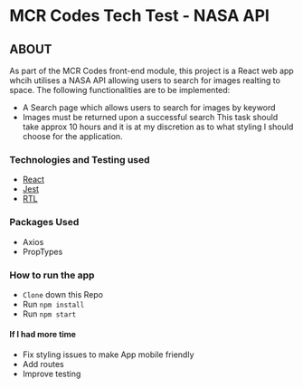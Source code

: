 # MCR Codes Tech Test - NASA API 

## ABOUT

As part of the MCR Codes front-end module, this project is a React web app whcih utilises a NASA API allowing users to search for images realting to space. The following functionalities are to be implemented:
+ A Search page which allows users to search for images by keyword
+ Images must be returned upon a successful search
This task should take approx 10 hours and it is at my discretion as to what styling I should choose for the application.

### Technologies and Testing used

+ [React](https://reactjs.org/)
+ [Jest](https://jestjs.io/)
+ [RTL](https://testing-library.com/docs/react-testing-library/intro/)

### Packages Used 

+ Axios
+ PropTypes

### How to run the app

+ ```Clone``` down this Repo
+ Run ```npm install```
+ Run ```npm start```

#### If I had more time

+ Fix styling issues to make App mobile friendly
+ Add routes
+ Improve testing
